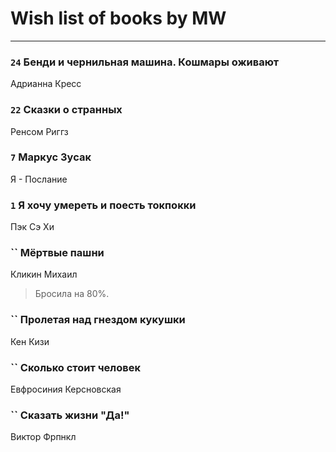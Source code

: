 # Wish list of books by MW
---

### `24` Бенди и чернильная машина. Кошмары оживают
Адрианна Кресс

### `22` Сказки о странных
Ренсом Риггз

### `7` Маркус Зусак
Я - Послание

### `1` Я хочу умереть и поесть токпокки
Пэк Сэ Хи

### `` Мёртвые пашни
Кликин Михаил
> Бросила на 80%.

### `` Пролетая над гнездом кукушки
Кен Кизи

### `` Сколько стоит человек
Евфросиния Керсновская

### `` Сказать жизни "Да!"
Виктор Фрпнкл


